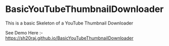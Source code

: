 # BasicYouTubeThumbnailDownloader
This is a basic Skeleton of a YouTube Thumbnail Downloader

See Demo Here :- https://sh20raj.github.io/BasicYouTubeThumbnailDownloader

